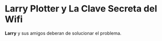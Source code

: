 # Larry Plotter y La Clave Secreta del Wifi
**Larry** y sus amigos deberan de solucionar el problema.
